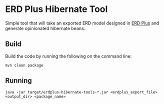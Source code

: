# ERD Plus Hibernate Tool
Simple tool that will take an exported ERD model designed in [ERD Plus](https://erdplus.com/) and generate opinionated hibernate beans.

## Build
Build the code by running the following on the command line:
```shell
mvn clean package
```

## Running
```shell
java -jar target/erdplus-hibernate-tools-*.jar <erdplus_export_file> <output_dir> <package_name>
```